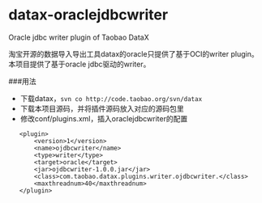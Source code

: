 datax-oraclejdbcwriter
======================

Oracle jdbc writer plugin of Taobao DataX

淘宝开源的数据导入导出工具datax的oracle只提供了基于OCI的writer plugin。本项目提供了基于oracle jdbc驱动的writer。

###用法

 * 下载datax，`svn co http://code.taobao.org/svn/datax`
 * 下载本项目源码，并将插件源码放入对应的源码包里
 * 修改conf/plugins.xml，插入oraclejdbcwriter的配置
 ```
 	<plugin>
		<version>1</version>
		<name>ojdbcwriter</name>
		<type>writer</type>
		<target>oracle</target>
		<jar>ojdbcwriter-1.0.0.jar</jar>
		<class>com.taobao.datax.plugins.writer.ojdbcwriter.</class>
		<maxthreadnum>40</maxthreadnum>
	</plugin>
	
 ```